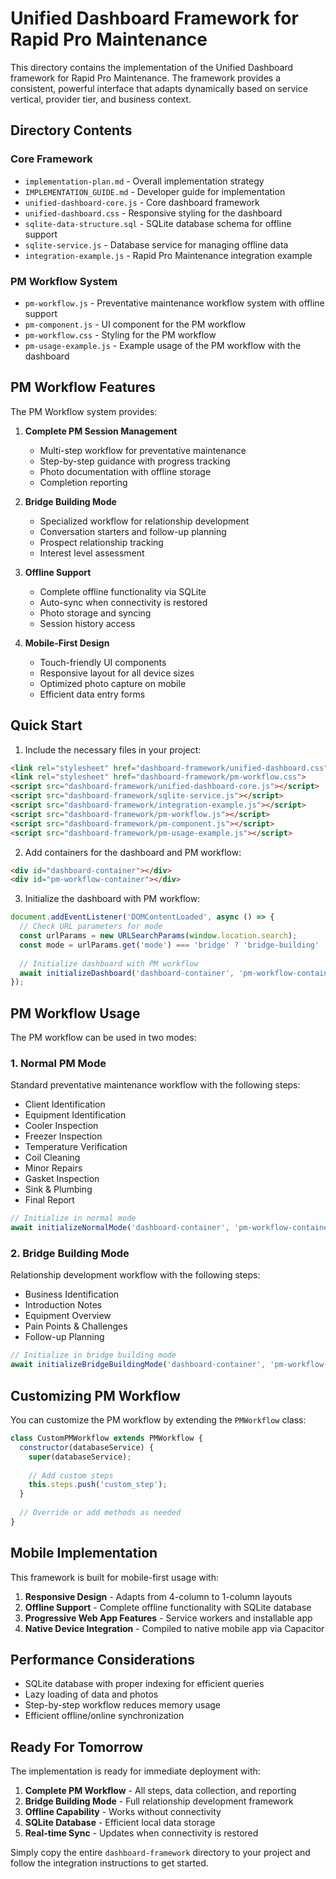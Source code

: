 # Unified Dashboard Framework for Rapid Pro Maintenance

This directory contains the implementation of the Unified Dashboard framework for Rapid Pro Maintenance. The framework provides a consistent, powerful interface that adapts dynamically based on service vertical, provider tier, and business context.

## Directory Contents

### Core Framework
- `implementation-plan.md` - Overall implementation strategy
- `IMPLEMENTATION_GUIDE.md` - Developer guide for implementation
- `unified-dashboard-core.js` - Core dashboard framework
- `unified-dashboard.css` - Responsive styling for the dashboard
- `sqlite-data-structure.sql` - SQLite database schema for offline support
- `sqlite-service.js` - Database service for managing offline data
- `integration-example.js` - Rapid Pro Maintenance integration example

### PM Workflow System
- `pm-workflow.js` - Preventative maintenance workflow system with offline support
- `pm-component.js` - UI component for the PM workflow
- `pm-workflow.css` - Styling for the PM workflow
- `pm-usage-example.js` - Example usage of the PM workflow with the dashboard

## PM Workflow Features

The PM Workflow system provides:

1. **Complete PM Session Management**
   - Multi-step workflow for preventative maintenance
   - Step-by-step guidance with progress tracking
   - Photo documentation with offline storage
   - Completion reporting

2. **Bridge Building Mode**
   - Specialized workflow for relationship development
   - Conversation starters and follow-up planning
   - Prospect relationship tracking
   - Interest level assessment

3. **Offline Support**
   - Complete offline functionality via SQLite
   - Auto-sync when connectivity is restored
   - Photo storage and syncing
   - Session history access

4. **Mobile-First Design**
   - Touch-friendly UI components
   - Responsive layout for all device sizes
   - Optimized photo capture on mobile
   - Efficient data entry forms

## Quick Start

1. Include the necessary files in your project:

```html
<link rel="stylesheet" href="dashboard-framework/unified-dashboard.css">
<link rel="stylesheet" href="dashboard-framework/pm-workflow.css">
<script src="dashboard-framework/unified-dashboard-core.js"></script>
<script src="dashboard-framework/sqlite-service.js"></script>
<script src="dashboard-framework/integration-example.js"></script>
<script src="dashboard-framework/pm-workflow.js"></script>
<script src="dashboard-framework/pm-component.js"></script>
<script src="dashboard-framework/pm-usage-example.js"></script>
```

2. Add containers for the dashboard and PM workflow:

```html
<div id="dashboard-container"></div>
<div id="pm-workflow-container"></div>
```

3. Initialize the dashboard with PM workflow:

```javascript
document.addEventListener('DOMContentLoaded', async () => {
  // Check URL parameters for mode
  const urlParams = new URLSearchParams(window.location.search);
  const mode = urlParams.get('mode') === 'bridge' ? 'bridge-building' : 'normal';
  
  // Initialize dashboard with PM workflow
  await initializeDashboard('dashboard-container', 'pm-workflow-container', mode);
});
```

## PM Workflow Usage

The PM workflow can be used in two modes:

### 1. Normal PM Mode
Standard preventative maintenance workflow with the following steps:
- Client Identification
- Equipment Identification
- Cooler Inspection
- Freezer Inspection
- Temperature Verification
- Coil Cleaning
- Minor Repairs
- Gasket Inspection
- Sink & Plumbing
- Final Report

```javascript
// Initialize in normal mode
await initializeNormalMode('dashboard-container', 'pm-workflow-container');
```

### 2. Bridge Building Mode
Relationship development workflow with the following steps:
- Business Identification
- Introduction Notes
- Equipment Overview
- Pain Points & Challenges
- Follow-up Planning

```javascript
// Initialize in bridge building mode
await initializeBridgeBuildingMode('dashboard-container', 'pm-workflow-container');
```

## Customizing PM Workflow

You can customize the PM workflow by extending the `PMWorkflow` class:

```javascript
class CustomPMWorkflow extends PMWorkflow {
  constructor(databaseService) {
    super(databaseService);
    
    // Add custom steps
    this.steps.push('custom_step');
  }
  
  // Override or add methods as needed
}
```

## Mobile Implementation

This framework is built for mobile-first usage with:

1. **Responsive Design** - Adapts from 4-column to 1-column layouts
2. **Offline Support** - Complete offline functionality with SQLite database
3. **Progressive Web App Features** - Service workers and installable app
4. **Native Device Integration** - Compiled to native mobile app via Capacitor

## Performance Considerations

- SQLite database with proper indexing for efficient queries
- Lazy loading of data and photos
- Step-by-step workflow reduces memory usage
- Efficient offline/online synchronization

## Ready For Tomorrow

The implementation is ready for immediate deployment with:

1. **Complete PM Workflow** - All steps, data collection, and reporting
2. **Bridge Building Mode** - Full relationship development framework
3. **Offline Capability** - Works without connectivity
4. **SQLite Database** - Efficient local data storage
5. **Real-time Sync** - Updates when connectivity is restored

Simply copy the entire `dashboard-framework` directory to your project and follow the integration instructions to get started.